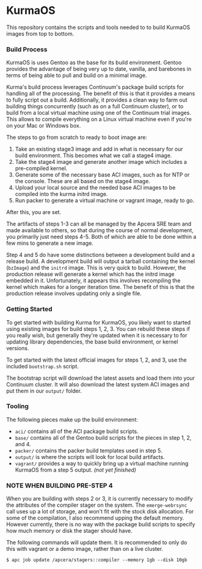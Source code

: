 # KurmaOS

This repository contains the scripts and tools needed to to build KurmaOS
images from top to bottom.

### Build Process

KurmaOS is uses Gentoo as the base for its build environment. Gentoo provides
the advantage of being very up to date, vanilla, and barebones in terms of being
able to pull and build on a minimal image.

Kurma's build process leverages Continuum's package build scripts for handling
all of the processing. The benefit of this is that it provides a means to fully
script out a build. Additionally, it provides a clean way to farm out building
things concurrently (such as on a full Continuum cluster), or to build from a
local virtual machine using one of the Continuum trial images. This allows to
compile everything on a Linux virtual machine even if you're on your Mac or
Windows box.

The steps to go from scratch to ready to boot image are:

1. Take an existing stage3 image and add in what is necessary for our build
   environment. This becomes what we call a stage4 image.
1. Take the stage4 image and generate another image which includes a
   pre-compiled kernel.
1. Generate some of the necessary base ACI images, such as for NTP or the
   console. These are all based on the stage4 image.
1. Upload your local source and the needed base ACI images to be compiled into
   the kurma initrd image.
1. Run packer to generate a virtual machine or vagrant image, ready to go.

After this, you are set.

The artifacts of steps 1-3 can all be managed by the Apcera SRE team and made
available to others, so that during the course of normal development, you
primarily just need steps 4-5. Both of which are able to be done within a few
mins to generate a new image.

Step 4 and 5 do have some distinctions between a development build and a release
build. A development build will output a tarball containing the kernel
(`bzImage`) and the `initrd` image. This is very quick to build. However, the
production release will generate a kernel which has the initrd image embedded in
it. Unfortunately, it appears this involves recompiling the kernel which makes
for a longer iteration time. The benefit of this is that the production release
involves updating only a single file.

### Getting Started

To get started with building Kurma for KurmaOS, you likely want to started using
existing images for build steps 1, 2, 3. You can rebuild these steps if you
really wish, but generally they're updated when it is necessary to for updating
library dependencies, the base build environment, or kernel versions.

To get started with the latest official images for steps 1, 2, and 3, use the
included `bootstrap.sh` script.

The bootstrap script will download the latest assets and load them into your
Continuum cluster. It will also download the latest system ACI images and put
them in our `output/` folder.

### Tooling

The following pieces make up the build environment:

* `aci/` contains all of the ACI package build scripts.
* `base/` contains all of the Gentoo build scripts for the pieces in step 1, 2,
  and 4.
* `packer/` contains the packer build templates used in step 5.
* `output/` is where the scripts will look for local build artifacts.
* `vagrant/` provides a way to quickly bring up a virtual machine running
  KurmaOS from a step 5 output. *(not yet finished)*

### NOTE WHEN BUILDING PRE-STEP 4

When you are building with steps 2 or 3, it is currently necessary to modify the
attributes of the compiler stager on the system. The `emerge-webrsync` call uses
up a lot of storage, and won't fit with the stock disk allocation. For some of
the compilation, I also recommend upping the default memory. However currently,
there is no way with the package build scripts to specify how much memory or
disk the stager should have.

The following commands will update them. It is recommended to only do this with
vagrant or a demo image, rather than on a live cluster.

```
$ apc job update /apcera/stagers::compiler --memory 1gb --disk 10gb
```
